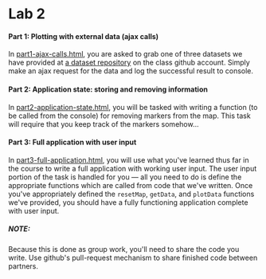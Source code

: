 # Lab 2

#### Part 1: Plotting with external data (ajax calls)
In [part1-ajax-calls.html](part1-ajax-calls.html), you are asked to grab
one of three datasets we have provided at [a dataset
repository](https://github.com/CPLN690-MUSA610/datasets) on the class
github account. Simply make an ajax request for the data and log the
successful result to console.


#### Part 2: Application state: storing and removing information
In [part2-application-state.html](part2-ajax-calls.html), you will be
tasked with writing a function (to be called from the console) for
removing markers from the map. This task will require that you keep
track of the markers somehow...

#### Part 3: Full application with user input
In [part3-full-application.html](part3-ajax-calls.html), you will use
what you've learned thus far in the course to write a full application
with working user input. The user input portion of the task is handled
for you — all you need to do is define the appropriate functions which
are called from code that we've written. Once you've appropriately
defined the `resetMap`, `getData`, and `plotData` functions we've
provided, you should have a fully functioning application complete with
user input.
##### NOTE:
Because this is done as group work, you'll need to share the code you
write. Use github's pull-request mechanism to share finished code
between partners.
